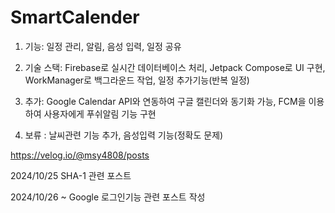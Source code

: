 # SmartCalender

1. 기능: 일정 관리, 알림, 음성 입력, 일정 공유
   
3. 기술 스택: Firebase로 실시간 데이터베이스 처리, Jetpack Compose로 UI 구현, WorkManager로 백그라운드 작업, 일정 추가기능(반복 일정)
   
5. 추가: Google Calendar API와 연동하여 구글 캘린더와 동기화 가능, FCM을 이용하여 사용자에게 푸쉬알림 기능 구현

6. 보류 : 날씨관련 기능 추가, 음성입력 기능(정확도 문제)

https://velog.io/@msy4808/posts

2024/10/25 SHA-1 관련 포스트

2024/10/26 ~ Google 로그인기능 관련 포스트 작성